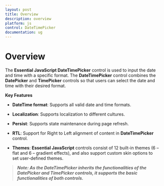 ```yaml
---
layout: post
title: Overview
description: overview
platform: js
control: DateTimePicker
documentation: ug
---
```


# Overview

The **Essential JavaScript DateTimePicker** control is used to input the date and time with a specific format. The **DateTimePicker** control combines the **DatePicker** and **TimePicker** controls so that users can select the date and time with their desired format.

**Key Features**

* **DateTime format**: Supports all valid date and time formats.

* **Localization**: Supports localization to different cultures.

* **Persist**: Supports state maintenance during page refresh.

* **RTL**: Support for Right to Left alignment of content in **DateTimePicker** control.

* **Themes**: **Essential JavaScript** controls consist of 12 built-in themes (6 – flat and 6 – gradient effects), and also support custom skin options to set user-defined themes.



> _**Note: As the DateTimePicker inherits the functionalities of the DatePicker and TimePicker controls, it supports the basic functionalities of both controls.**_



